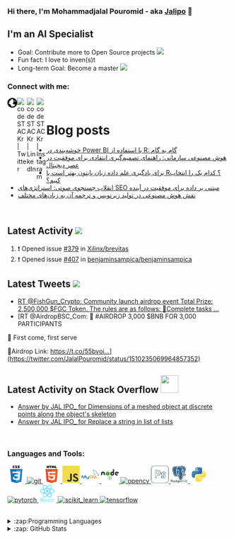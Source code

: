 ### Hi there, I'm Mohammadjalal Pouromid - aka [Jalipo][website] 👋
## I'm an AI Specialist

 
- Goal: Contribute more to Open Source projects <img src="https://media.giphy.com/media/WUlplcMpOCEmTGBtBW/giphy.gif" width="30">
- Fun fact: I love to inven(s)t
- Long-term Goal: Become a master <img src="https://media.giphy.com/media/BMyEGC1ZzwS6W2cc5n/giphy.gif"  width="30" >

### Connect with me:

[<img align="left" alt="codeSTACKr.com" width="22px" src="https://raw.githubusercontent.com/iconic/open-iconic/master/svg/globe.svg" />][website]
[<img align="left" alt="codeSTACKr | Twitter" width="22px" src="https://cdn.jsdelivr.net/npm/simple-icons@v3/icons/twitter.svg" />][twitter]
[<img align="left" alt="codeSTACKr | LinkedIn" width="22px" src="https://cdn.jsdelivr.net/npm/simple-icons@v3/icons/linkedin.svg" />][linkedin]
[<img align="left" alt="codeSTACKr | Instagram" width="22px" src="https://cdn.jsdelivr.net/npm/simple-icons@v3/icons/instagram.svg" />][instagram]

<br />

# Blog posts
<!-- BLOG-POST-LIST:START -->
- [خوشه‌بندی در Power BI با استفاده از R: گام به گام](https://cyberuni.ir/blog/%D8%AE%D9%88%D8%B4%D9%87%D8%A8%D9%86%D8%AF%DB%8C-%D8%AF%D8%B1-power-bi-%D8%A8%D8%A7-%D8%A7%D8%B3%D8%AA%D9%81%D8%A7%D8%AF%D9%87-%D8%A7%D8%B2-r-%DA%AF%D8%A7%D9%85-%D8%A8%D9%87-%DA%AF%D8%A7%D9%85/)
- [هوش مصنوعی سازمانی: راهنمای تصمیم‌گیری انتقادی برای موفقیت در عصر دیجیتال](https://cyberuni.ir/blog/%D9%87%D9%88%D8%B4-%D9%85%D8%B5%D9%86%D9%88%D8%B9%DB%8C-%D8%B3%D8%A7%D8%B2%D9%85%D8%A7%D9%86%DB%8C-%D8%B1%D8%A7%D9%87%D9%86%D9%85%D8%A7%DB%8C-%D8%AA%D8%B5%D9%85%DB%8C%D9%85%DA%AF%DB%8C%D8%B1%DB%8C-%D8%A7%D9%86%D8%AA%D9%82%D8%A7%D8%AF%DB%8C-%D8%A8%D8%B1%D8%A7%DB%8C-%D9%85%D9%88%D9%81%D9%82%DB%8C%D8%AA-%D8%AF%D8%B1-%D8%B9%D8%B5%D8%B1-%D8%AF%DB%8C%D8%AC%DB%8C%D8%AA%D8%A7%D9%84/)
- [برای یادگیری علم داده زبان پایتون بهتر است یا R؟ کدام یک را انتخاب کنیم؟](https://cyberuni.ir/blog/%D8%A8%D8%B1%D8%A7%DB%8C-%DB%8C%D8%A7%D8%AF%DA%AF%DB%8C%D8%B1%DB%8C-%D8%B9%D9%84%D9%85-%D8%AF%D8%A7%D8%AF%D9%87-%D8%B2%D8%A8%D8%A7%D9%86-%D9%BE%D8%A7%DB%8C%D8%AA%D9%88%D9%86-%D8%A8%D9%87%D8%AA%D8%B1-%D8%A7%D8%B3%D8%AA-%DB%8C%D8%A7-r-%DA%A9%D8%AF%D8%A7%D9%85-%DB%8C%DA%A9-%D8%B1%D8%A7-%D8%A7%D9%86%D8%AA%D8%AE%D8%A7%D8%A8-%DA%A9%D9%86%DB%8C%D9%85/)
- [انقلاب جستجوی صوتی: استراتژی‌های SEO مبتنی بر داده برای موفقیت در آینده](https://cyberuni.ir/blog/%D8%A7%D9%86%D9%82%D9%84%D8%A7%D8%A8-%D8%AC%D8%B3%D8%AA%D8%AC%D9%88%DB%8C-%D8%B5%D9%88%D8%AA%DB%8C-%D8%A7%D8%B3%D8%AA%D8%B1%D8%A7%D8%AA%DA%98%DB%8C%D9%87%D8%A7%DB%8C-seo-%D9%85%D8%A8%D8%AA%D9%86%DB%8C-%D8%A8%D8%B1-%D8%AF%D8%A7%D8%AF%D9%87-%D8%A8%D8%B1%D8%A7%DB%8C-%D9%85%D9%88%D9%81%D9%82%DB%8C%D8%AA-%D8%AF%D8%B1-%D8%A2%DB%8C%D9%86%D8%AF%D9%87/)
- [نقش هوش مصنوعی در تولید زیرنویس و ترجمه آن به زبان‌های مختلف](https://cyberuni.ir/blog/%D9%86%D9%82%D8%B4-%D9%87%D9%88%D8%B4-%D9%85%D8%B5%D9%86%D9%88%D8%B9%DB%8C-%D8%AF%D8%B1-%D8%AA%D9%88%D9%84%DB%8C%D8%AF-%D8%B2%DB%8C%D8%B1%D9%86%D9%88%DB%8C%D8%B3-%D9%88-%D8%AA%D8%B1%D8%AC%D9%85%D9%87-%D8%A2%D9%86-%D8%A8%D9%87-%D8%B2%D8%A8%D8%A7%D9%86%D9%87%D8%A7%DB%8C-%D9%85%D8%AE%D8%AA%D9%84%D9%81/)
<!-- BLOG-POST-LIST:END -->


<br/>

## Latest Activity <img src="https://raw.githubusercontent.com/innng/innng/master/assets/kyubey.gif" width="80"> 
<!--START_SECTION:activity-->
1. ❗️ Opened issue [#379](https://github.com/Xilinx/brevitas/issues/379) in [Xilinx/brevitas](https://github.com/Xilinx/brevitas)
2. ❗️ Opened issue [#407](https://github.com/benjaminsampica/benjaminsampica/issues/407) in [benjaminsampica/benjaminsampica](https://github.com/benjaminsampica/benjaminsampica)
<!--END_SECTION:activity-->


## Latest Tweets <img src="https://media.giphy.com/media/26BRxIdjE82KNmVJm/giphy.gif" width="30"> 

<!-- TWITTER:START -->
- [RT @FishGun_Crypto: Community launch airdrop event
Total Prize: 2,500,000 $FGC Token. The rules are as follows:
🐡Complete tasks ...](https://twitter.com/JalalPouromid/status/1510434904487743493)
- [RT @AirdropBSC_Com: 🎁 #AIRDROP 3,000 $BNB FOR 3,000 PARTICIPANTS 

🎁 First come, first serve

🔗Airdrop Link: https://t.co/55bvoi...](https://twitter.com/JalalPouromid/status/1510235069964857352)
<!-- TWITTER:END -->

## Latest Activity on Stack Overflow  <img src="https://media.giphy.com/media/ule4vhcY1xEKQ/giphy.gif" height="40" width = '40'> 

<!-- STACKOVERFLOW:START -->
- [Answer by JAL IPO_ for Dimensions of a meshed object at discrete points along the object&#39;s skeleton](https://stackoverflow.com/questions/79000040/dimensions-of-a-meshed-object-at-discrete-points-along-the-objects-skeleton/79051975#79051975)
- [Answer by JAL IPO_ for Replace a string in list of lists](https://stackoverflow.com/questions/13781828/replace-a-string-in-list-of-lists/75055822#75055822)
<!-- STACKOVERFLOW:END -->

<br/>

  <h3 align="left">Languages and Tools:</h3>
<p align="left"> <a href="https://www.w3schools.com/css/" target="_blank"> <img src="https://raw.githubusercontent.com/devicons/devicon/master/icons/css3/css3-original-wordmark.svg" alt="css3" width="40" height="40"/> </a> <a href="https://git-scm.com/" target="_blank"> <img src="https://www.vectorlogo.zone/logos/git-scm/git-scm-icon.svg" alt="git" width="40" height="40"/> </a> <a href="https://www.w3.org/html/" target="_blank"> <img src="https://raw.githubusercontent.com/devicons/devicon/master/icons/html5/html5-original-wordmark.svg" alt="html5" width="40" height="40"/> </a> <a href="https://developer.mozilla.org/en-US/docs/Web/JavaScript" target="_blank"> <img src="https://raw.githubusercontent.com/devicons/devicon/master/icons/javascript/javascript-original.svg" alt="javascript" width="40" height="40"/> </a> <a href="https://www.mysql.com/" target="_blank"> <img src="https://raw.githubusercontent.com/devicons/devicon/master/icons/mysql/mysql-original-wordmark.svg" alt="mysql" width="40" height="40"/> </a> <a href="https://nodejs.org" target="_blank"> <img src="https://raw.githubusercontent.com/devicons/devicon/master/icons/nodejs/nodejs-original-wordmark.svg" alt="nodejs" width="40" height="40"/> </a> <a href="https://opencv.org/" target="_blank"> <img src="https://www.vectorlogo.zone/logos/opencv/opencv-icon.svg" alt="opencv" width="40" height="40"/> </a> <a href="https://www.photoshop.com/en" target="_blank"> <img src="https://raw.githubusercontent.com/devicons/devicon/master/icons/photoshop/photoshop-line.svg" alt="photoshop" width="40" height="40"/> </a> <a href="https://www.postgresql.org" target="_blank"> <img src="https://raw.githubusercontent.com/devicons/devicon/master/icons/postgresql/postgresql-original-wordmark.svg" alt="postgresql" width="40" height="40"/> </a> <a href="https://www.python.org" target="_blank"> <img src="https://raw.githubusercontent.com/devicons/devicon/master/icons/python/python-original.svg" alt="python" width="40" height="40"/> </a> <a href="https://pytorch.org/" target="_blank"> <img src="https://www.vectorlogo.zone/logos/pytorch/pytorch-icon.svg" alt="pytorch" width="40" height="40"/> </a> <a href="https://reactjs.org/" target="_blank"> <img src="https://raw.githubusercontent.com/devicons/devicon/master/icons/react/react-original-wordmark.svg" alt="react" width="40" height="40"/> </a> <a href="https://scikit-learn.org/" target="_blank"> <img src="https://upload.wikimedia.org/wikipedia/commons/0/05/Scikit_learn_logo_small.svg" alt="scikit_learn" width="40" height="40"/> </a> <a href="https://www.tensorflow.org" target="_blank"> <img src="https://www.vectorlogo.zone/logos/tensorflow/tensorflow-icon.svg" alt="tensorflow" width="40" height="40"/> </a> </p>

<br/>



<details>
  <summary>:zap:Programming Languages</summary>

  [![Top Langs](https://github-readme-stats.vercel.app/api/top-langs/?username=iamjalipo)](https://github.com/anuraghazra/github-readme-stats)

</details>

<details>
  <summary>:zap: GitHub Stats</summary>

  <img align="left" alt="jalipo" src="https://github-readme-stats.codestackr.vercel.app/api?username=iamjalipo&theme=vue&show_icons=true&hide_border=true" />

</details>




[website]: https://iamjalipo.github.io/
[twitter]: https://twitter.com/JalalPouromid
[instagram]: https://www.instagram.com/jalipo_/
[linkedin]: https://www.linkedin.com/in/mohammadjalal-pouromid-9568901b0

